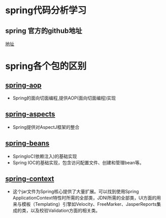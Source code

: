# spring代码分析学习

## spring 官方的github地址

   [地址](https://github.com/spring-projects)

# spring各个包的区别

## [spring-aop](https://github.com/spring-projects/spring-framework/tree/master/spring-aop)
- Spring的面向切面编程,提供AOP(面向切面编程)实现

## [spring-aspects](https://github.com/spring-projects/spring-framework/tree/master/spring-aspects)

- Spring提供对AspectJ框架的整合

## [spring-beans](https://github.com/spring-projects/spring-framework/tree/master/spring-beans)

- SpringIoC(依赖注入)的基础实现
- Spring IOC的基础实现，包含访问配置文件、创建和管理bean等。

## [spring-context](https://github.com/spring-projects/spring-framework/blob/master/spring-context)

- 这个jar文件为Spring核心提供了大量扩展。可以找到使用Spring ApplicationContext特性时所需的全部类，JDNI所需的全部类，UI方面的用来与模板（Templating）引擎如Velocity、FreeMarker、JasperReports集成的类，以及校验Validation方面的相关类。

## []()